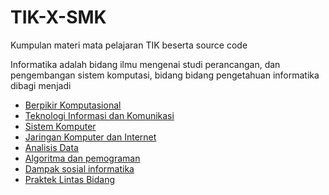 # TIK-X-SMK
Kumpulan materi mata pelajaran TIK beserta source code 

Informatika adalah bidang ilmu mengenai studi perancangan, dan pengembangan sistem komputasi,
bidang bidang pengetahuan informatika dibagi menjadi 

- [Berpikir Komputasional](bk.md)
- [Teknologi Informasi dan Komunikasi](tik.md)
- [Sistem Komputer](sk.md)
- [Jaringan Komputer dan Internet](jki.md)
- [Analisis Data](ad.md)
- [Algoritma dan pemograman](ap.md)
- [Dampak sosial informatika](dsi.md)
- [Praktek Lintas Bidang](plb.md) 
